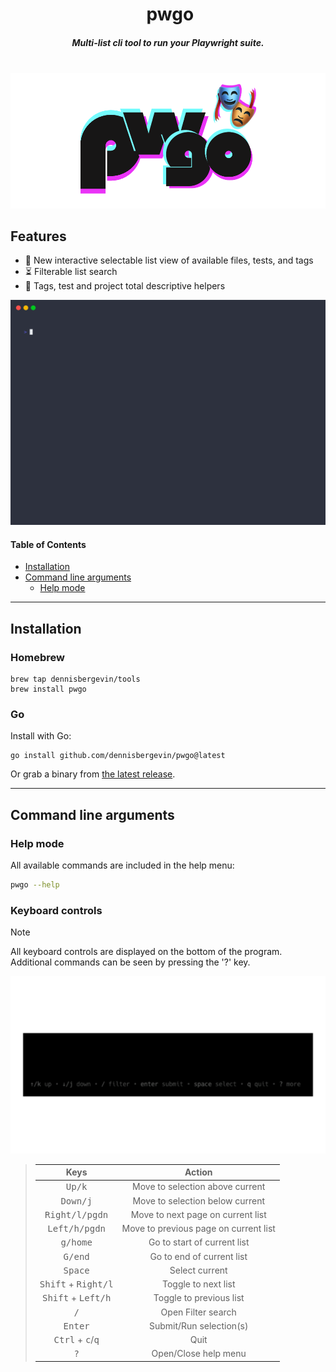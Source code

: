 <div align="center">
<h1>️  pwgo  </h1>
<h5 align="center">
Multi-list cli tool to run your Playwright suite.
</h5>
</div>
<br>
<div align="center">
  <img alt="Pwgo logo" src="./assets/pwgo-logo.png">
</div>

## Features

- 📓 New interactive selectable list view of available files, tests, and tags
- ⏳ Filterable list search
- 🔦 Tags, test and project total descriptive helpers

![Demo](./assets/pwgo-demo.gif)

#### Table of Contents

- [Installation](#installation)
- [Command line arguments](#command-line-arguments)
  - [Help mode](#help-mode)

---

## Installation

### Homebrew

```console
brew tap dennisbergevin/tools
brew install pwgo
```

### Go

Install with Go:

```console
go install github.com/dennisbergevin/pwgo@latest
```

Or grab a binary from [the latest release](https://github.com/dennisbergevin/pwgo/releases/latest).

---

## Command line arguments

### Help mode

All available commands are included in the help menu:

```bash
pwgo --help
```

### Keyboard controls

> [!NOTE]  
> All keyboard controls are displayed on the bottom of the program. Additional commands can be seen by pressing the '?' key.

![Keyboard controls](./assets/pwgo-help.gif)

> |                    Keys                     |                Action                 |
> | :-----------------------------------------: | :-----------------------------------: |
> |               <kbd>Up/k</kbd>               |    Move to selection above current    |
> |              <kbd>Down/j</kbd>              |    Move to selection below current    |
> |           <kbd>Right/l/pgdn</kbd>           |   Move to next page on current list   |
> |           <kbd>Left/h/pgdn</kbd>            | Move to previous page on current list |
> |              <kbd>g/home</kbd>              |      Go to start of current list      |
> |              <kbd>G/end</kbd>               |       Go to end of current list       |
> |              <kbd>Space</kbd>               |            Select current             |
> |    <kbd>Shift</kbd> + <kbd>Right/l</kbd>    |          Toggle to next list          |
> |    <kbd>Shift</kbd> + <kbd>Left/h</kbd>     |        Toggle to previous list        |
> |                <kbd>/</kbd>                 |          Open Filter search           |
> |              <kbd>Enter</kbd>               |        Submit/Run selection(s)        |
> | <kbd>Ctrl</kbd> + <kbd>c</kbd>/<kbd>q</kbd> |                 Quit                  |
> |                <kbd>?</kbd>                 |         Open/Close help menu          |
